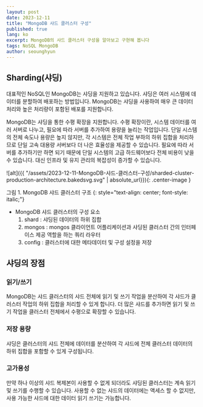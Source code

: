 ```yaml
---
layout: post
date: 2023-12-11
title: "MongoDB 샤드 클러스터 구성"
published: true
lang: ko
excerpt: MongoDB의 샤드 클러스터 구성을 알아보고 구현해 봅니다
tags: NoSQL MongoDB
author: seounghyun
---
```


## Sharding(샤딩)
대표적인 NoSQL인 MongoDB는 샤딩을 지원하고 있습니다. 샤딩은 여러 시스템에 데이터를 분할하여 배포하는 방법입니다. MongoDB는 샤딩을 사용하여 매우 큰 데이터 처리와 높은 처리량이 포함된 배포를 지원합니다.

MongoDB는 샤딩을 통한 수평 확장을 지원합니다. 수평 확장이란, 시스템 데이터를 여러 서버로 나누고, 필요에 따라 서버를 추가하여 용량을 늘리는 작업입니다. 단일 시스템의 전체 속도나 용량은 높지 않지만, 각 시스템은 전체 작업 부하의 하위 집합을 처리하므로 단일 고속 대용량 서버보다 더 나은 효율성을 제공할 수 있습니다. 필요에 따라 서버를 추가하기만 하면 되기 때문에 단일 시스템의 고급 하드웨어보다 전체 비용이 낮을 수 있습니다. 대신 인프라 및 유지 관리의 복잡성이 증가할 수 있습니다.

![alt]({{ "/assets/2023-12-11-MongoDB-샤드-클러스터-구성/sharded-cluster-production-architecture.bakedsvg.svg" | absolute_url}}){: .center-image }

그림 1. MongoDB 샤드 클러스터 구조
{: style="text-align: center; font-style: italic;"}

- MongoDB 샤드 클러스터의 구성 요소
  1. shard : 샤딩된 데이터의 하위 집합
  2. mongos : mongos 클라이언트 어플리케이션과 샤딩된 클러스터 간의 인터페이스 제공 역할을 하는 쿼리 라우터
  3. config : 클러스터에 대한 메타데이터 및 구성 설정을 저장

## 샤딩의 장점
### 읽기/쓰기
MongoDB는 샤드 클러스터의 샤드 전체에 읽기 및 쓰기 작업을 분산하여 각 샤드가 클러스터 작업의 하위 집합을 처리할 수 있게 합니다. 더 많은 샤드를 추가하면 읽기 및 쓰기 작업을 클러스터 전체에서 수평으로 확장할 수 있습니다.

### 저장 용량
샤딩은 클러스터의 샤드 전체에 데이터를 분산하여 각 샤드에 전체 클러스터 데이터의 하위 집합을 포함할 수 있게 구성됩니다.

### 고가용성
만약 하나 이상의 샤드 복제본이 사용할 수 없게 되더라도 샤딩된 클러스터는 계속 읽기 및 쓰기를 수행할 수 있습니다. 사용할 수 없는 샤드의 데이터에는 액세스 할 수 없지만, 사용 가능한 샤드에 대한 데이터 읽기 쓰기는 가능합니다.
